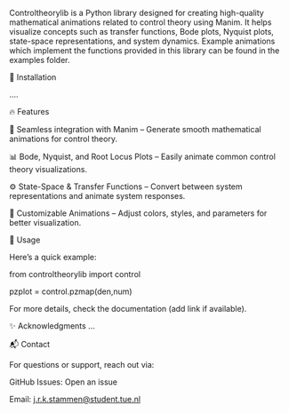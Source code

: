 Controltheorylib is a Python library designed for creating high-quality mathematical animations related to control theory using Manim. It helps visualize concepts such as transfer functions, Bode plots, Nyquist plots, state-space representations, and system dynamics. Example animations which implement the functions provided in this library can be found in the examples folder. 

🚀 Installation

....

🔥 Features

🎥 Seamless integration with Manim – Generate smooth mathematical animations for control theory.

📊 Bode, Nyquist, and Root Locus Plots – Easily animate common control theory visualizations.

⚙️ State-Space & Transfer Functions – Convert between system representations and animate system responses.

🔧 Customizable Animations – Adjust colors, styles, and parameters for better visualization.

📖 Usage

Here’s a quick example:

from controltheorylib import control

pzplot = control.pzmap(den,num)


For more details, check the documentation (add link if available).

✨ Acknowledgments
...

📬 Contact

For questions or support, reach out via:

GitHub Issues: Open an issue

Email: j.r.k.stammen@student.tue.nl

